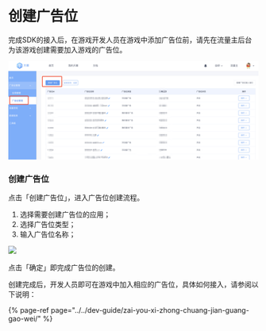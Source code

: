 # 创建广告位

完成SDK的接入后，在游戏开发人员在游戏中添加广告位前，请先在流量主后台为该游戏创建需要加入游戏的广告位。

![](../../.gitbook/assets/image%20%2815%29.png)

### **创建广告位**

点击「创建广告位」，进入广告位创建流程。

1. 选择需要创建广告位的应用；
2. 选择广告位类型；
3. 输入广告位名称；

![](https://cdn.nlark.com/yuque/0/2019/png/254569/1557216607818-225b7cff-9612-46f5-afd8-05bfce8169bd.png?x-oss-process=image/resize,w_2000)

点击「确定」即完成广告位的创建。

创建完成后，开发人员即可在游戏中加入相应的广告位，具体如何接入，请参阅以下说明：

{% page-ref page="../../dev-guide/zai-you-xi-zhong-chuang-jian-guang-gao-wei/" %}





